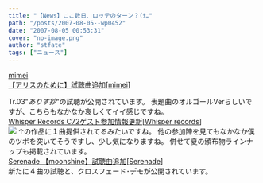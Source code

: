```yaml
---
title: "【News】ここ数日、ロッテのターン？(ﾅﾆ"
path: "/posts/2007-08-05--wp0452"
date: "2007-08-05 00:53:31"
cover: "no-image.png"
author: "stfate"
tags: ["ニュース"]
---
```


<style type="text/css">
<!--
p {white-space: pre-wrap};
-->
</style>

<a class="topics" href="http://hzwaltz.com/" target="_blank">mimei 【アリスのために】試聴曲追加</a><span class="junre">[<a href="http://hzwaltz.com/" target="_blank">mimei</a>]</span>
<div class="news">Tr.03"<em>ありす抄</em>"の試聴が公開されています。
表題曲のオルゴールVerらしいですが、こちらもなかなか哀しくてイイ感じですね。</div>
<a class="topics" href="http://www11.plala.or.jp/whispers/" target="_blank">Whisper Records C72ゲスト参加情報更新</a><span class="junre">[<a href="http://www11.plala.or.jp/whispers/" target="_blank">Whisper records</a>]</span>
<div class="news"><a href="http://iztk.boo.jp/akao/index.html" target="_blank"><img src="http://iztk.boo.jp/akao/bana2.jpg"></a>
↑の作品に１曲提供されてるみたいですね。
他の参加陣を見てもなかなか僕のツボを突いてそうですし、少し気になりますね。
併せて夏の頒布物ラインナップも掲載されています。</div>
<a class="topics" href="http://www.vivix.info/serenade/ms.htm" target="_blank">Serenade 【moonshine】試聴曲追加</a><span class="junre">[<a href="http://www.vivix.info/serenade/index.htm" target="_blank">Serenade</a>]</span>
<div class="news">新たに４曲の試聴と、クロスフェード･デモが公開されています。</div>
